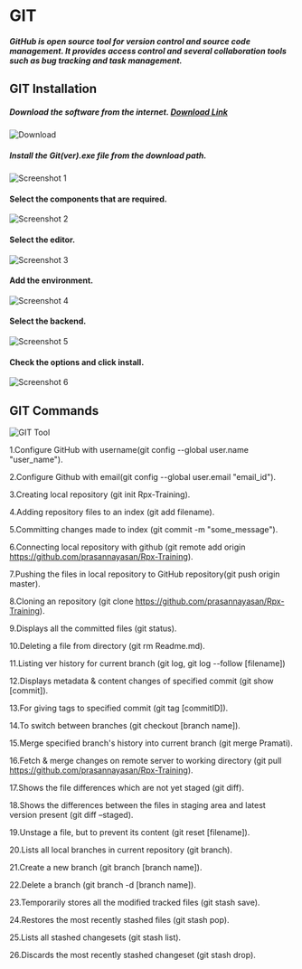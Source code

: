 # GIT
##### GitHub is open source tool for version control and source code management. It provides access control and several collaboration tools such as bug tracking and task management.

## GIT Installation
##### Download the software from the internet. [Download Link](https://git-scm.com/downloads)
 ![Download](https://github.com/prasannayasan/Rpx-Training/blob/master/download.png)
 
##### Install the Git(ver).exe file from the download path.
![Screenshot 1](https://github.com/prasannayasan/Rpx-Training/blob/master/1.png)
#### Select the components that are required.
![Screenshot 2](https://github.com/prasannayasan/Rpx-Training/blob/master/2.png)
#### Select the editor.
![Screenshot 3](https://github.com/prasannayasan/Rpx-Training/blob/master/3.png)
#### Add the environment.
![Screenshot 4](https://github.com/prasannayasan/Rpx-Training/blob/master/4.png)
#### Select the backend.
![Screenshot 5](https://github.com/prasannayasan/Rpx-Training/blob/master/5.png)
#### Check the options and click install.
![Screenshot 6](https://github.com/prasannayasan/Rpx-Training/blob/master/6.png)

## GIT Commands
![GIT Tool](https://github.com/prasannayasan/Rpx-Training/blob/master/git%20tool.png)

1.Configure GitHub with username(git config --global user.name "user_name").

2.Configure Github with email(git config --global user.email "email_id").

3.Creating local repository (git init Rpx-Training).

4.Adding repository files to an index (git add filename).

5.Committing changes made to index (git commit -m "some_message").

6.Connecting local repository with github (git remote add origin https://github.com/prasannayasan/Rpx-Training).

7.Pushing the files in local repository to GitHub repository(git push origin master).

8.Cloning an repository (git clone https://github.com/prasannayasan/Rpx-Training).

9.Displays all the committed files (git status).

10.Deleting a file from directory (git rm Readme.md).

11.Listing ver history for current branch (git log, git log --follow [filename])

12.Displays metadata & content changes of specified commit (git show [commit]).

13.For giving tags to specified commit (git tag [commitID]).

14.To switch between branches (git checkout [branch name]).

15.Merge specified branch's history into current branch (git merge Pramati).

16.Fetch & merge changes on remote server to working directory (git pull https://github.com/prasannayasan/Rpx-Training).

17.Shows the file differences which are not yet staged (git diff).

18.Shows the differences between the files in staging area and latest version present (git diff –staged).

19.Unstage a file, but to prevent its content (git reset [filename]).

20.Lists all local branches in current repository (git branch).

21.Create a new branch (git branch [branch name]).

22.Delete a branch (git branch -d [branch name]).

23.Temporarily stores all the modified tracked files (git stash save).

24.Restores the most recently stashed files (git stash pop).

25.Lists all stashed changesets (git stash list).

26.Discards the most recently stashed changeset (git stash drop).
